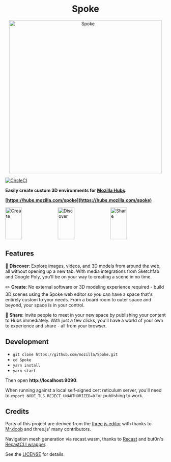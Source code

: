 <h1 align="center">Spoke</h1>

<p align="center"><a href="https://hubs.mozilla.com/spoke" target="_blank"><img width="480" alt="Spoke" src="https://user-images.githubusercontent.com/21111451/66261819-ffd9ff00-e799-11e9-88bf-981d238b4f20.gif"></a></p>

[![CircleCI](https://circleci.com/gh/mozilla/Spoke.svg?style=svg)](https://circleci.com/gh/mozilla/Spoke)



  **Easily create custom 3D environments for [Mozilla Hubs](https://hubs.mozilla.com).**

**[https://hubs.mozilla.com/spoke](https://hubs.mozilla.com/spoke)**

<img alt="Create" target="_blank" src="https://user-images.githubusercontent.com/21111451/66261863-7ecf3780-e79a-11e9-842a-3a9970c92a2e.jpg" height="100" width="32%">

<img alt="Discover" target="_blank" src="https://user-images.githubusercontent.com/21111451/66261866-8d1d5380-e79a-11e9-88bd-a1b84efb2c91.jpg" height="100"  width="32%">

<img alt="Share" target="_blank" src="https://user-images.githubusercontent.com/21111451/66261892-12a10380-e79b-11e9-9fae-874d820d13b8.jpg" height="100" width="32%">

## Features

:telescope: **Discover**: Explore images, videos, and 3D models from around the web, all without opening up a new tab. With media integrations from Sketchfab and Google Poly, you'll be on your way to creating a scene in no time.

:pencil2: **Create**: No external software or 3D modeling experience required - build 3D scenes using the Spoke web editor so you can have a space that's entirely custom to your needs. From a board room to outer space and beyond, your space is in your control.

:tada: **Share**: Invite people to meet in your new space by publishing your content to Hubs immediately. With just a few clicks, you'll have a world of your own to experience and share - all from your browser.

## Development

- `git clone https://github.com/mozilla/Spoke.git`
- `cd Spoke`
- `yarn install`
- `yarn start`

Then open **http://localhost:9090**.

When running against a local self-signed cert reticulum server, you'll need to `export NODE_TLS_REJECT_UNAUTHORIZED=0` for publishing to work.

## Credits

Parts of this project are derived from the [three.js editor](https://threejs.org/editor/)
with thanks to [Mr.doob](https://github.com/mrdoob) and three.js' many contributors.

Navigation mesh generation via recast.wasm, thanks to [Recast](https://github.com/recastnavigation/recastnavigation) and but0n's [RecastCLI wrapper](https://github.com/but0n/recastCLI.js).

See the [LICENSE](LICENSE) for details.

